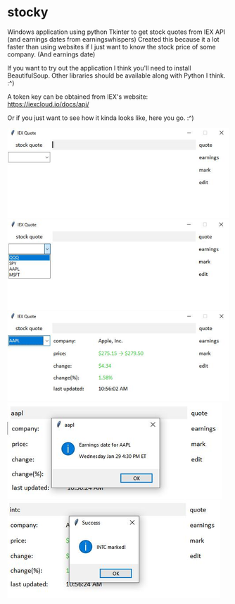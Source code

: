 # stocky
Windows application using python Tkinter to get stock quotes from IEX API (and earnings dates from earningswhispers)
Created this because it a lot faster than using websites if I just want to know the stock price of some company. (And earnings date)

If you want to try out the application I think you'll need to install BeautifulSoup. Other libraries should be available along with Python I think.
:^)

A token key can be obtained from IEX's website: https://iexcloud.io/docs/api/

Or if you just want to see how it kinda looks like, here you go. :^)

![img1](img/img1.jpg)
![img2](img/img2.jpg)
![img3](img/img3.jpg)
![img4](img/img4.jpg)
![img5](img/img5.jpg)
